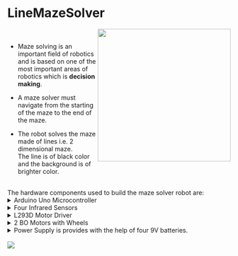 # LineMazeSolver  
  
<img src="https://user-images.githubusercontent.com/106465753/233772553-5c6ba946-bc65-49b4-aa0e-75532f2c8a0b.jpg" width = "300px" align = "right">
<br>  

* Maze solving is an important field of robotics and is based on one of the most important areas of robotics which is **decision making**.  

* A maze solver must navigate from the starting of the maze to the end of the maze.  

* The robot solves the maze made of lines i.e. 2 dimensional maze.  
  The line is of black color and the background is of brighter color.  
  
<br>
The hardware components used to build the maze solver robot are:  
<details>
<summary>
Arduino Uno Microcontroller
</summary>
<img src="https://cdn.pixabay.com/photo/2017/03/23/12/32/arduino-2168193_1280.png" width = "400px">
</details>  

<details>
<summary>
Four Infrared Sensors
</summary>

<p float="left">
  <img src = "https://user-images.githubusercontent.com/106465753/233774920-99d2a88c-ee5e-4d4b-a74b-974919692b3a.jpg" width = "150px">
  <img src = "https://user-images.githubusercontent.com/106465753/233774920-99d2a88c-ee5e-4d4b-a74b-974919692b3a.jpg" width = "150px"> 
  <img src = "https://user-images.githubusercontent.com/106465753/233774920-99d2a88c-ee5e-4d4b-a74b-974919692b3a.jpg" width = "150px">
  <img src = "https://user-images.githubusercontent.com/106465753/233774920-99d2a88c-ee5e-4d4b-a74b-974919692b3a.jpg" width = "150px">
</p>

</details>
  
<details>
<summary>
L293D Motor Driver
</summary>
<img src="https://user-images.githubusercontent.com/106465753/233774630-8d0e14cb-935c-407b-b8d7-909305f31827.jpg" width = "400px">
</details>  

<details>
<summary>
2 BO Motors with Wheels
</summary>
<img src="https://user-images.githubusercontent.com/106465753/233774712-86a2903f-6395-43bf-9a30-953166699a2d.jpg" width = "400px">
</details>  

<details>
<summary>
Power Supply is provides with the help of four 9V batteries.
</summary>

<p float="left">
  <img src = "https://cdn.pixabay.com/photo/2018/10/12/05/12/stack-3741469_1280.png" width = "150px">
  <img src = "https://cdn.pixabay.com/photo/2018/10/12/05/12/stack-3741469_1280.png" width = "150px">
  <img src = "https://cdn.pixabay.com/photo/2018/10/12/05/12/stack-3741469_1280.png" width = "150px">
  <img src = "https://cdn.pixabay.com/photo/2018/10/12/05/12/stack-3741469_1280.png" width = "150px">
</p>

</details>
  
<br>
<img src = "https://user-images.githubusercontent.com/106465753/233775915-1cc22dea-1173-4332-873f-e06b2c72f2bd.gif">

